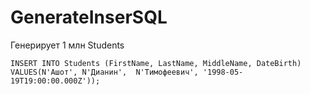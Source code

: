 # GenerateInserSQL
Генерирует 1 млн Students  

```
INSERT INTO Students (FirstName, LastName, MiddleName, DateBirth)
VALUES(N'Ашот', N'Дианин',  N'Тимофеевич', '1998-05-19T19:00:00.000Z'));
```
